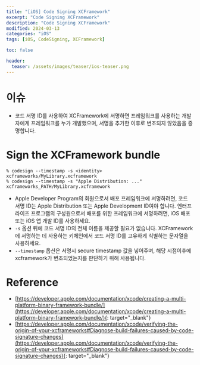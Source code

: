 ```yaml
---
title: "[iOS] Code Signing XCFramework"
excerpt: "Code Signing XCFramework"
description: "Code Signing XCFramework"
modified: 2024-03-13
categories: "iOS"
tags: [iOS, CodeSigning, XCFramework]

toc: false

header:
  teaser: /assets/images/teaser/ios-teaser.png
---
```


# 이슈
- 코드 서명 ID를 사용하여 XCFramework에 서명하면 프레임워크를 사용하는 개발자에게 프레임워크를 누가 개발했으며, 서명을 추가한 이후로 변조되지 않았음을 증명합니다.

# Sign the XCFramework bundle

```
% codesign --timestamp -s <identity> xcframeworks/MyLibrary.xcframework
% codesign --timestamp -s "Apple Distribution: ..." xcframeworks_PATH/MyLibrary.xcframework
```

- Apple Developer Program의 회원으로서 배포 프레임워크에 서명하려면, 코드 서명 ID는 Apple Distribution 또는 Apple Development ID여야 합니다. 엔터프라이즈 프로그램의 구성원으로서 배포를 위한 프레임워크에 서명하려면, iOS 배포 또는 iOS 앱 개발 ID를 사용하세요.
- `-s` 옵션 뒤에 코드 서명 ID의 전체 이름을 제공할 필요가 없습니다. XCFramework에 서명하는 데 사용하는 키체인에서 코드 서명 ID를 고유하게 식별하는 문자열을 사용하세요.
- `--timestamp` 옵션은 서명시 secure timestamp 값을 넣어주며, 해당 시점이후에 xcframework가 변조되었는지를 판단하기 위해 사용됩니다.

# Reference
- [https://developer.apple.com/documentation/xcode/creating-a-multi-platform-binary-framework-bundle/](https://developer.apple.com/documentation/xcode/creating-a-multi-platform-binary-framework-bundle/){: target="_blank"}
- [https://developer.apple.com/documentation/xcode/verifying-the-origin-of-your-xcframeworks#Diagnose-build-failures-caused-by-code-signature-changes](https://developer.apple.com/documentation/xcode/verifying-the-origin-of-your-xcframeworks#Diagnose-build-failures-caused-by-code-signature-changes){: target="_blank"}
